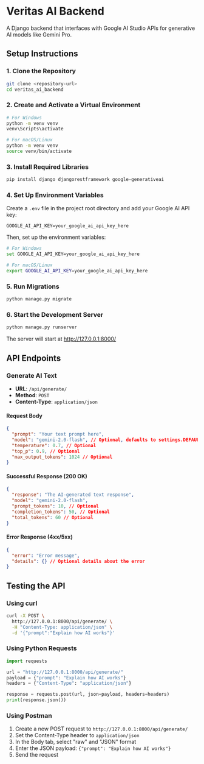 # Veritas AI Backend

A Django backend that interfaces with Google AI Studio APIs for generative AI models like Gemini Pro.

## Setup Instructions

### 1. Clone the Repository

```bash
git clone <repository-url>
cd veritas_ai_backend
```

### 2. Create and Activate a Virtual Environment

```bash
# For Windows
python -m venv venv
venv\Scripts\activate

# For macOS/Linux
python -m venv venv
source venv/bin/activate
```

### 3. Install Required Libraries

```bash
pip install django djangorestframework google-generativeai
```

### 4. Set Up Environment Variables

Create a `.env` file in the project root directory and add your Google AI API key:

```
GOOGLE_AI_API_KEY=your_google_ai_api_key_here
```

Then, set up the environment variables:

```bash
# For Windows
set GOOGLE_AI_API_KEY=your_google_ai_api_key_here

# For macOS/Linux
export GOOGLE_AI_API_KEY=your_google_ai_api_key_here
```

### 5. Run Migrations

```bash
python manage.py migrate
```

### 6. Start the Development Server

```bash
python manage.py runserver
```

The server will start at http://127.0.0.1:8000/

## API Endpoints

### Generate AI Text

- **URL**: `/api/generate/`
- **Method**: `POST`
- **Content-Type**: `application/json`

#### Request Body

```json
{
  "prompt": "Your text prompt here",
  "model": "gemini-2.0-flash", // Optional, defaults to settings.DEFAULT_GEMINI_MODEL
  "temperature": 0.7, // Optional
  "top_p": 0.9, // Optional
  "max_output_tokens": 1024 // Optional
}
```

#### Successful Response (200 OK)

```json
{
  "response": "The AI-generated text response",
  "model": "gemini-2.0-flash",
  "prompt_tokens": 10, // Optional
  "completion_tokens": 50, // Optional
  "total_tokens": 60 // Optional
}
```

#### Error Response (4xx/5xx)

```json
{
  "error": "Error message",
  "details": {} // Optional details about the error
}
```

## Testing the API

### Using curl

```bash
curl -X POST \
  http://127.0.0.1:8000/api/generate/ \
  -H "Content-Type: application/json" \
  -d '{"prompt":"Explain how AI works"}'
```

### Using Python Requests

```python
import requests

url = "http://127.0.0.1:8000/api/generate/"
payload = {"prompt": "Explain how AI works"}
headers = {"Content-Type": "application/json"}

response = requests.post(url, json=payload, headers=headers)
print(response.json())
```

### Using Postman

1. Create a new POST request to `http://127.0.0.1:8000/api/generate/`
2. Set the Content-Type header to `application/json`
3. In the Body tab, select "raw" and "JSON" format
4. Enter the JSON payload: `{"prompt": "Explain how AI works"}`
5. Send the request
